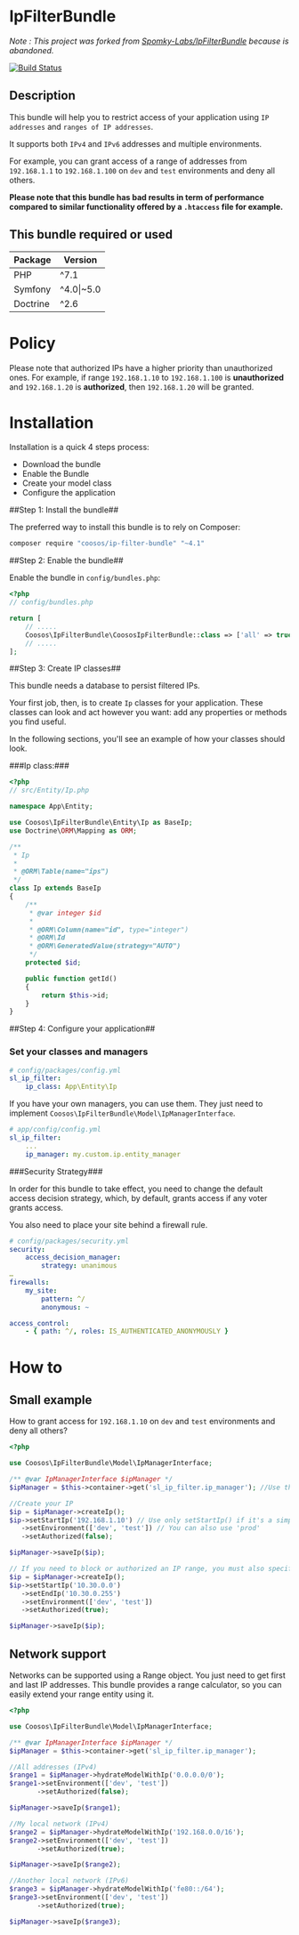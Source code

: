 # IpFilterBundle

*Note : This project was forked from [Spomky-Labs/IpFilterBundle](https://github.com/Spomky-Labs/IpFilterBundle) because is abandoned.*

[![Build Status](https://travis-ci.com/Coosos/IpFilterBundle.svg?branch=master)](https://travis-ci.org/Coosos/IpFilterBundle)

## Description
This bundle will help you to restrict access of your application using `IP addresses` and `ranges of IP addresses`.

It supports both `IPv4` and `IPv6` addresses and multiple environments.

For example, you can grant access of a range of addresses from `192.168.1.1` to `192.168.1.100` on `dev` and `test` environments and deny all others.

**Please note that this bundle has bad results in term of performance compared to similar functionality offered by a `.htaccess` file for example.** 

## This bundle required or used

| Package       | Version      |
| ------------- | ------------ |
| PHP           | ^7.1         |
| Symfony       | ^4.0\|~5.0   |
| Doctrine      | ^2.6         |

# Policy #

Please note that authorized IPs have a higher priority than unauthorized ones.
For example, if range `192.168.1.10` to `192.168.1.100` is **unauthorized** and `192.168.1.20` is **authorized**, then `192.168.1.20` will be granted. 

# Installation #

Installation is a quick 4 steps process:

* Download the bundle
* Enable the Bundle
* Create your model class
* Configure the application

##Step 1: Install the bundle##

The preferred way to install this bundle is to rely on Composer:

```sh
composer require "coosos/ip-filter-bundle" "~4.1"
```

##Step 2: Enable the bundle##

Enable the bundle in ``config/bundles.php``:

```php
<?php
// config/bundles.php

return [
    // .....
    Coosos\IpFilterBundle\CoososIpFilterBundle::class => ['all' => true]
    // .....
];

```

##Step 3: Create IP classes##

This bundle needs a database to persist filtered IPs.

Your first job, then, is to create `Ip` classes for your application.
These classes can look and act however you want: add any properties or methods you find useful.

In the following sections, you'll see an example of how your classes should look.

###Ip class:###

```php
<?php
// src/Entity/Ip.php

namespace App\Entity;

use Coosos\IpFilterBundle\Entity\Ip as BaseIp;
use Doctrine\ORM\Mapping as ORM;

/**
 * Ip
 *
 * @ORM\Table(name="ips")
 */
class Ip extends BaseIp
{
    /**
     * @var integer $id
     *
     * @ORM\Column(name="id", type="integer")
     * @ORM\Id
     * @ORM\GeneratedValue(strategy="AUTO")
     */
    protected $id;

    public function getId()
    {
        return $this->id;
    }
}
```

##Step 4: Configure your application##

### Set your classes and managers ###

```yml
# config/packages/config.yml
sl_ip_filter:
    ip_class: App\Entity\Ip
```

If you have your own managers, you can use them. They just need to implement `Coosos\IpFilterBundle\Model\IpManagerInterface`.

```yml
# app/config/config.yml
sl_ip_filter:
    ...
    ip_manager: my.custom.ip.entity_manager
```

###Security Strategy###

In order for this bundle to take effect, you need to change the default access decision strategy, which, by default, grants access if any voter grants access.

You also need to place your site behind a firewall rule.

```yml
# config/packages/security.yml
security:
    access_decision_manager:
        strategy: unanimous
…
firewalls: 
    my_site:
        pattern: ^/
        anonymous: ~

access_control:
    - { path: ^/, roles: IS_AUTHENTICATED_ANONYMOUSLY }
```

# How to #

## Small example ##

How to grant access for `192.168.1.10` on `dev` and `test` environments and deny all others?

```php
<?php

use Coosos\IpFilterBundle\Model\IpManagerInterface;

/** @var IpManagerInterface $ipManager */
$ipManager = $this->container->get('sl_ip_filter.ip_manager'); //Use this line, even if you use a custom IP manager

//Create your IP
$ip = $ipManager->createIp();
$ip->setStartIp('192.168.1.10') // Use only setStartIp() if it's a simple IP
   ->setEnvironment(['dev', 'test']) // You can also use 'prod'
   ->setAuthorized(false);

$ipManager->saveIp($ip);

// If you need to block or authorized an IP range, you must also specify an end ip with the setEndIp() method
$ip = $ipManager->createIp();
$ip->setStartIp('10.30.0.0')
   ->setEndIp('10.30.0.255')
   ->setEnvironment(['dev', 'test'])
   ->setAuthorized(true);

$ipManager->saveIp($ip);
```

## Network support ##

Networks can be supported using a Range object. You just need to get first and last IP addresses.
This bundle provides a range calculator, so you can easily extend your range entity using it.

```php
<?php

use Coosos\IpFilterBundle\Model\IpManagerInterface;

/** @var IpManagerInterface $ipManager */
$ipManager = $this->container->get('sl_ip_filter.ip_manager');

//All addresses (IPv4)
$range1 = $ipManager->hydrateModelWithIp('0.0.0.0/0');
$range1->setEnvironment(['dev', 'test'])
       ->setAuthorized(false);

$ipManager->saveIp($range1);

//My local network (IPv4)
$range2 = $ipManager->hydrateModelWithIp('192.168.0.0/16');
$range2->setEnvironment(['dev', 'test'])
       ->setAuthorized(true);

$ipManager->saveIp($range2);

//Another local network (IPv6)
$range3 = $ipManager->hydrateModelWithIp('fe80::/64');
$range3->setEnvironment(['dev', 'test'])
       ->setAuthorized(true);

$ipManager->saveIp($range3);
```
